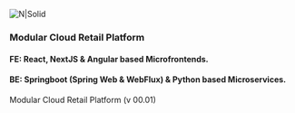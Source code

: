 ![N|Solid](https://raw.githubusercontent.com/DhirajPanchal/KART_V01_CONFIG/main/retailware_logo_01.png) 

### Modular Cloud Retail Platform
#### FE: React, NextJS & Angular based Microfrontends.
#### BE: Springboot (Spring Web & WebFlux) & Python based Microservices.
Modular Cloud Retail Platform (v 00.01)

